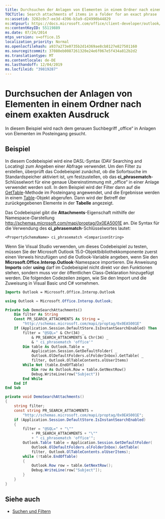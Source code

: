 ```yaml
---
title: Durchsuchen der Anlagen von Elementen in einem Ordner nach einem exakten Ausdruck
TOCTitle: Search attachments of items in a folder for an exact phrase
ms:assetid: 3202c0c7-ee3d-4396-b3a9-d24990b44829
ms:mtpsurl: https://docs.microsoft.com/office/client-developer/outlook/pia/how-to-search-attachments-of-items-in-a-folder-for-an-exact-phrase?redirectedfrom=MSDN
ms:contentKeyID: 55119889
ms.date: 07/24/2014
mtps_version: v=office.15
localization_priority: Normal
ms.openlocfilehash: a937a273e0735b2d14369ae8cb8127e827501160
ms.sourcegitcommit: 37080eb0087261320e24e6f067e5f434a812b2d2
ms.translationtype: MT
ms.contentlocale: de-DE
ms.lasthandoff: 12/04/2019
ms.locfileid: "39819287"
---
```

# <a name="search-attachments-of-items-in-a-folder-for-an-exact-phrase"></a>Durchsuchen der Anlagen von Elementen in einem Ordner nach einem exakten Ausdruck

In diesem Beispiel wird nach dem genauen Suchbegriff „office“ in Anlagen von Elementen im Posteingang gesucht.

## <a name="example"></a>Beispiel

In diesem Codebeispiel wird eine DASL-Syntax (DAV Searching and Locating) zum Angeben einer Abfrage verwendet. Um den Filter zu erstellen, überprüft das Codebeispiel zunächst, ob die Sofortsuche im Standardspeicher aktiviert ist, um festzustellen, ob das **ci\_phrasematch**-Schlüsselwort für eine genaue Übereinstimmung mit „office“ in einer Anlage verwendet werden soll. In dem Beispiel wird der Filter dann auf die [GetTable](https://docs.microsoft.com/dotnet/api/microsoft.office.interop.outlook.mapifolder.gettable?redirectedfrom=MSDN&view=outlook-pia#Microsoft_Office_Interop_Outlook_MAPIFolder_GetTable_System_Object_System_Object_)-Methode im Posteingang angewendet, und die Ergebnisse werden in einem [Table](https://docs.microsoft.com/dotnet/api/microsoft.office.interop.outlook.table?redirectedfrom=MSDN&view=outlook-pia)-Objekt abgerufen. Dann wird der Betreff der zurückgegebenen Elemente in der **Tabelle** angezeigt.

Das Codebeispiel gibt die **Attachments**-Eigenschaft mithilfe der Namespace-Darstellung http://schemas.microsoft.com/mapi/proptag/0x0EA5001E an. Die Syntax für die Verwendung des **ci\_phrasematch**-Schlüsselwortes lautet:

`<PropertySchemaName> ci_phrasematch <ComparisonString>`

Wenn Sie Visual Studio verwenden, um dieses Codebeispiel zu testen, müssen Sie der Microsoft Outlook 15.0-Objektbibliothekkomponente zuerst einen Verweis hinzufügen und die Outlook-Variable angeben, wenn Sie den **Microsoft.Office.Interop.Outlook**-Namespace importieren. Die Anweisung **Imports** oder **using** darf im Codebeispiel nicht direkt vor den Funktionen stehen, sondern muss vor der öffentlichen Class-Deklaration hinzugefügt werden. Die folgenden Codezeilen zeigen, wie Sie den Import und die Zuweisung in Visual Basic und C\# vornehmen.

```vb
Imports Outlook = Microsoft.Office.Interop.Outlook
```


```csharp
using Outlook = Microsoft.Office.Interop.Outlook;
```


```vb
Private Sub DemoSearchAttachments()
    Dim filter As String
    Const PR_SEARCH_ATTACHMENTS As String = _
        "http://schemas.microsoft.com/mapi/proptag/0x0EA5001E"
    If (Application.Session.DefaultStore.IsInstantSearchEnabled) Then
        filter = "@SQL=" & Chr(34) _
            & PR_SEARCH_ATTACHMENTS & Chr(34) _
            & " ci_phrasematch 'office'"
        Dim table As Outlook.Table = _
            Application.Session.GetDefaultFolder( _
            Outlook.OlDefaultFolders.olFolderInbox).GetTable( _
            filter, Outlook.OlTableContents.olUserItems)
        While Not (table.EndOfTable)
            Dim row As Outlook.Row = table.GetNextRow()
            Debug.WriteLine(row("Subject"))
        End While
    End If
End Sub
```


```csharp
private void DemoSearchAttachments()
{
    string filter;
    const string PR_SEARCH_ATTACHMENTS =
        "http://schemas.microsoft.com/mapi/proptag/0x0EA5001E";
    if (Application.Session.DefaultStore.IsInstantSearchEnabled)
    {
        filter = "@SQL=" + "\""
            + PR_SEARCH_ATTACHMENTS + "\""
            + " ci_phrasematch 'office'";
        Outlook.Table table = Application.Session.GetDefaultFolder(
            Outlook.OlDefaultFolders.olFolderInbox).GetTable(
            filter, Outlook.OlTableContents.olUserItems);
        while (!table.EndOfTable)
        {
            Outlook.Row row = table.GetNextRow();
            Debug.WriteLine(row["Subject"]);
        }
    }
}
```

## <a name="see-also"></a>Siehe auch

- [Suchen und Filtern](search-and-filter.md)

